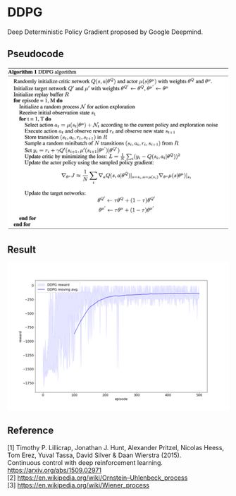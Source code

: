 # DDPG

Deep Deterministic Policy Gradient proposed by Google Deepmind.

## Pseudocode
![pseudocode](../../assets/ddpg_pseudocode.png)


## Result
![result](assets/result.png)

## Reference
[1] Timothy P. Lillicrap, Jonathan J. Hunt, Alexander Pritzel, Nicolas Heess, Tom Erez, Yuval Tassa, David Silver & Daan Wierstra (2015). \
Continuous control with deep reinforcement learning. https://arxiv.org/abs/1509.02971 \
[2] https://en.wikipedia.org/wiki/Ornstein–Uhlenbeck_process \
[3] https://en.wikipedia.org/wiki/Wiener_process